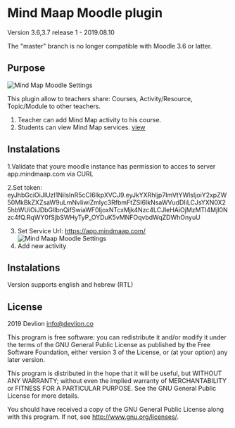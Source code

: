 # Mind Maap Moodle plugin #

Version 3.6,3.7 release 1 - 2019.08.10

The "master" branch is no longer compatible with Moodle 3.6 or latter.

Purpose
-------
![Mind Map Moodle Settings](https://mindmaap.com/wp-content/uploads/2019/10/Mindmaap_Devlion-2.png) 

This plugin allow to teachers share: Courses, Activity/Resource, Topic/Module to other teachers.
1. Teacher can add Mind Map activity to his course.
2. Students can view Mind Map services.
[view](https://mindmaap.com)


Instalations
-------
1.Validate that youre moodle instance has permission to acces to server app.mindmaap.com via CURL

2.Set token:
eyJhbGciOiJIUzI1NiIsInR5cCI6IkpXVCJ9.eyJkYXRhIjp7ImVtYWlsIjoiY2xpZW50MkBkZXZsaW9uLmNvIiwiZmlyc3RfbmFtZSI6IkNsaWVudDIiLCJsYXN0X25hbWUiOiJDbGllbnQifSwiaWF0IjoxNTcxMjk4Nzc4LCJleHAiOjMzMTI4MjI0Nzc4fQ.RqWY0fSjbSWHyTyP_OYDuK5vMNFOqvbdWqZDWhOnyuU

3. Set Service Url:
https://app.mindmaap.com/
![Mind Maap Moodle Settings](https://blog.devlion.co/wp-content/uploads/image-17.png) 
3. Add new activity 

Instalations
-------

Version supports english and hebrew (RTL)

## License ##

2019 Devlion <info@devlion.co>

This program is free software: you can redistribute it and/or modify it under
the terms of the GNU General Public License as published by the Free Software
Foundation, either version 3 of the License, or (at your option) any later
version.

This program is distributed in the hope that it will be useful, but WITHOUT ANY
WARRANTY; without even the implied warranty of MERCHANTABILITY or FITNESS FOR A
PARTICULAR PURPOSE.  See the GNU General Public License for more details.

You should have received a copy of the GNU General Public License along with
this program.  If not, see <http://www.gnu.org/licenses/>.

